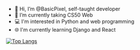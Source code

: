 - 👋 Hi, I’m @BasicPixel, self-taught developer
- 🌱 I’m currently taking CS50 Web
- 💻 I'm interested in Python and web programming
- 🌐 I'm currently learning Django and React

[![Top Langs](https://github-readme-stats.vercel.app/api/top-langs/?username=BasicPixel&layout=compact&theme=nord)](https://github.com/anuraghazra/github-readme-stats)

<!-- ![BasicPixel's GitHub stats](https://github-readme-stats.vercel.app/api?username=BasicPixel&show_icons=true&theme=dark) -->
